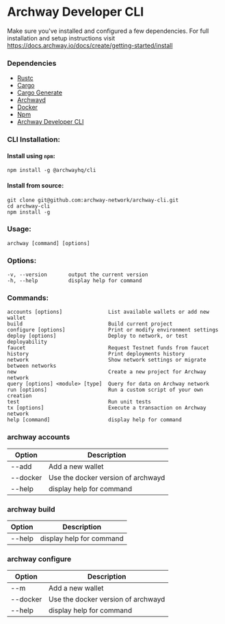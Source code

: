 # Archway Developer CLI

Make sure you've installed and configured a few dependencies. For full installation and setup instructions visit https://docs.archway.io/docs/create/getting-started/install

### Dependencies

- [Rustc](https://www.rust-lang.org/tools/install "Install Rust")
- [Cargo](https://doc.rust-lang.org/cargo/getting-started/installation.html "Install Cargo")
- [Cargo Generate](https://crates.io/crates/cargo-generate "Install Cargo Generate")
- [Archwayd](https://github.com/archway-network/archway/tree/main/cmd/archwayd "Install Archway Daemon")
- [Docker](https://docs.docker.com/get-docker "Install Docker")
- [Npm](https://docs.npmjs.com/downloading-and-installing-node-js-and-npm "Install Node.js and NPM")
- [Archway Developer CLI](https://github.com/archway-network/archway-cli "Install develolper CLI")


### CLI Installation:

#### Install using `npm`:
```
npm install -g @archwayhq/cli
```

#### Install from source:
```
git clone git@github.com:archway-network/archway-cli.git
cd archway-cli 
npm install -g
```

### Usage: 
```
archway [command] [options]
```

### Options:
```
-v, --version       output the current version
-h, --help          display help for command
```

### Commands:
```
accounts [options]               List available wallets or add new wallet
build                            Build current project
configure [options]              Print or modify environment settings
deploy [options]                 Deploy to network, or test deployability
faucet                           Request Testnet funds from faucet
history                          Print deployments history
network                          Show network settings or migrate between networks
new                              Create a new project for Archway network
query [options] <module> [type]  Query for data on Archway network
run [options]                    Run a custom script of your own creation
test                             Run unit tests
tx [options]                     Execute a transaction on Archway network
help [command]                   display help for command
```

### archway accounts
 
| Option      | Description |
| ----------- | ----------- |
| --add <label>      | Add a new wallet     |
| --docker   | Use the docker version of archwayd   |
| --help  | display help for command   |

### archway build
 
| Option      | Description |
| ----------- | ----------- |
| --help  | display help for command   |

### archway configure
 
| Option      | Description |
| ----------- | ----------- |
| --m     | Add a new wallet     |
| --docker   | Use the docker version of archwayd   |
| --help  | display help for command   |




